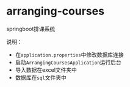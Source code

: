 # arranging-courses
springboot排课系统

说明：
- 在`application.properties`中修改数据库连接
- 启动`ArrangingCoursesApplication`运行后台
- 导入数据在excel文件夹中
- 数据库在`sql`文件夹中

